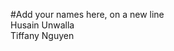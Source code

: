 #Add your names here, on a new line <firstname lastname  ><br>
Husain Unwalla<br>
Tiffany Nguyen<br>
